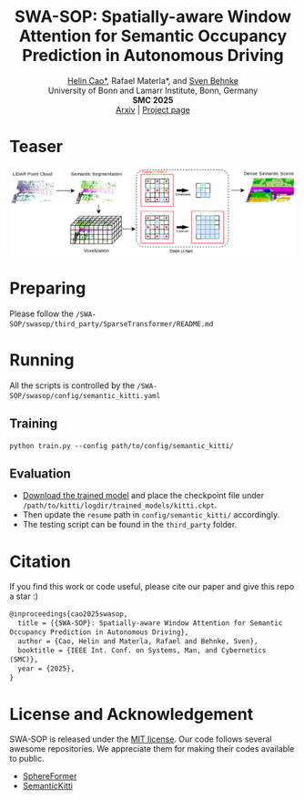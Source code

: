 <div align="center">
  <h1 align="center">SWA-SOP: Spatially-aware Window Attention for Semantic Occupancy Prediction in Autonomous Driving</h1>

  <p align="center">
    <a href="https://helincao618.github.io/">Helin Cao*</a>, Rafael Materla*, and <a href=https://www.ais.uni-bonn.de/behnke/ target=_blank rel=noopener>Sven Behnke</a>
      <br>
      University of Bonn and Lamarr Institute, Bonn, Germany
    <br />
    <strong>SMC 2025</strong>
    <br />
    <a href="https://arxiv.org/abs/2506.18785">Arxiv</a> | <a href="https://sites.google.com/view/swasop">Project page</a>
    <br />
  </p>
</div>

# Teaser

<img src="./teaser/swasop.png"  />

# Preparing

Please follow the `/SWA-SOP/swasop/third_party/SparseTransformer/README.md`

# Running
All the scripts is controlled by the `/SWA-SOP/swasop/config/semantic_kitti.yaml`

## Training
```
python train.py --config path/to/config/semantic_kitti/
```

## Evaluation
- [Download the trained model](https://drive.google.com/file/d/1GauUHjrEQu6LMY1YlunbB0UJ77hXb33J/view?usp=sharing) and place the checkpoint file under `/path/to/kitti/logdir/trained_models/kitti.ckpt`.  
- Then update the ```resume``` path in ```config/semantic_kitti/``` accordingly.  
- The testing script can be found in the `third_party` folder.  



# Citation
If you find this work or code useful, please cite our paper and give this repo a star :)
```
@inproceedings{cao2025swasop,
  title = {{SWA-SOP}: Spatially-aware Window Attention for Semantic Occupancy Prediction in Autonomous Driving},
  author = {Cao, Helin and Materla, Rafael and Behnke, Sven},
  booktitle = {IEEE Int. Conf. on Systems, Man, and Cybernetics (SMC)},
  year = {2025},
}
```

# License and Acknowledgement

SWA-SOP is released under the [MIT license](./LICENSE). Our code follows several awesome repositories. We appreciate them for making their codes available to public.
- [SphereFormer](https://github.com/dvlab-research/SphereFormer)
- [SemanticKitti](https://github.com/PRBonn/semantic-kitti-api)
